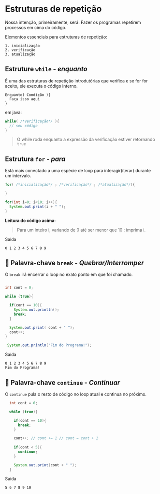 # Estruturas de repetição

Nossa intenção, primeiramente, será: Fazer os programas repetirem processos em cima do código.

Elementos essenciais para estruturas de repetição:

```
1. inicialização
2. verificação
3. atualização
```

## Estruture `while` - *enquanto*

É uma das estruturas de repetição introdutórias que verifica e se for for aceito, ele executa o código interno.

```
Enquanto( Condição ){
  Faça isso aqui
}
```

em java:
```java
while( /*verificação*/ ){
  // seu código
}
```

> O while roda enquanto a expressão da verificação estiver retornando `true`

## Estrutura `for` - *para*

Está mais conectado a uma espécie de loop para interagir(iterar) durante um intervalo.

```java
for( /*inicialização*/ ; /*verificação*/ ; /*atualização*/){

}
```

```java
for(int i=0; i<10; i++){
  System.out.print(i + " ");
}
```

**Leitura do código acima:**

> Para um inteiro i, variando de 0 até ser menor que 10 : imprima i.

Saída
```
0 1 2 3 4 5 6 7 8 9 
```

## 🔑 Palavra-chave `break` - *Quebrar/Interromper*

O `break` irá encerrar o loop no exato ponto em que foi chamado.

```java

int cont = 0;

while (true){

  if(cont == 10){
    System.out.println();
    break;
  }

  System.out.print( cont + " ");
  cont++;
}

 System.out.println("Fim do Programa!");
```

Saída
```
0 1 2 3 4 5 6 7 8 9
Fim do Programa!
```

## 🔑 Palavra-chave `continue` - *Continuar*

O `continue` pula o resto de código no loop atual e continua no próximo.

```java
  int cont = 0;

  while (true){

    if(cont == 10){
      break;
    }

    cont++; // cont += 1 // cont = cont + 1
    
    if(cont < 5){
      continue;
    }

    System.out.print(cont + " ");
  }
```

Saída
```
5 6 7 8 9 10
```